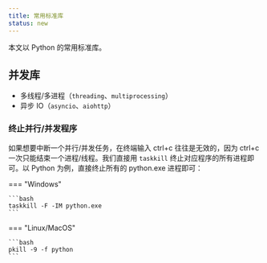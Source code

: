 ```yaml
---
title: 常用标准库
status: new
---
```


本文以 Python 的常用标准库。

## 并发库

- 多线程/多进程（`threading`、`multiprocessing`）
- 异步 IO（`asyncio`、`aiohttp`）

### 终止并行/并发程序

如果想要中断一个并行/并发任务，在终端输入 ctrl+c 往往是无效的，因为 ctrl+c 一次只能结束一个进程/线程。我们直接用 `taskkill` 终止对应程序的所有进程即可。以 Python 为例，直接终止所有的 python.exe 进程即可：

=== "Windows"

    ```bash
    taskkill -F -IM python.exe
    ```

=== "Linux/MacOS"

    ```bash
    pkill -9 -f python
    ```
